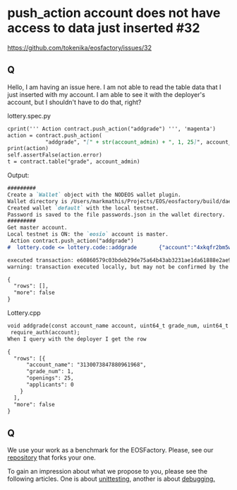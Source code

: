 # push_action account does not have access to data just inserted #32

https://github.com/tokenika/eosfactory/issues/32

## Q

Hello, I am having an issue here. I am not able to read the table data that I just inserted with my account. I am able to see it with the deployer's account, but I shouldn't have to do that, right?

lottery.spec.py
```md
cprint(''' Action contract.push_action("addgrade") ''', 'magenta')
action = contract.push_action(
            "addgrade", "[" + str(account_admin) + ", 1, 25]", account_admin)
print(action)
self.assertFalse(action.error)
t = contract.table("grade", account_admin)
```
Output:
```md
######### 
Create a `Wallet` object with the NODEOS wallet plugin.
Wallet directory is /Users/markmathis/Projects/EOS/eosfactory/build/daemon/data-dir/wallet/
Created wallet `default` with the local testnet.
Password is saved to the file passwords.json in the wallet directory.
######### 
Get master account.
Local testnet is ON: the `eosio` account is master.
 Action contract.push_action("addgrade") 
#  lottery.code <= lottery.code::addgrade       {"account":"4xkqfr2bm5w1","grade_num":1,"openings":25}

executed transaction: e60860579c03bdeb29de75a64b43ab3231ae1da61888e2ae96591b3484242e2a  120 bytes  323 us
warning: transaction executed locally, but may not be confirmed by the network yet

{
  "rows": [],
  "more": false
}
```
Lottery.cpp
```md
void addgrade(const account_name account, uint64_t grade_num, uint64_t openings) {
 require_auth(account);
When I query with the deployer I get the row

{
  "rows": [{
      "account_name": "3130073847880961968",
      "grade_num": 1,
      "openings": 25,
      "applicants": 0
    }
  ],
  "more": false
}
```

## Q

We use your work as a benchmark for the EOSFactory. Please, see our <a href="https://github.com/jakub-zarembinski/school_lottery/tree/eosfactory-fix2">repository</a>
that forks your one.

To gain an impression about what we propose to you, please see the following 
articles. One is about <a href="https://github.com/jakub-zarembinski/school_lottery/blob/eosfactory-fix2/README_EOSFactory_test.md">unittesting</a>, another is about <a href="https://github.com/jakub-zarembinski/school_lottery/blob/eosfactory-fix2/README_EOSFactory_debugg.md">debugging.</a>



